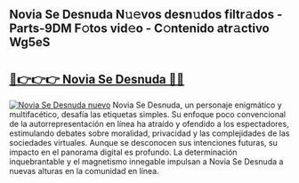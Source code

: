 ## Novia Se Desnuda N𝚞𝚎vos desn𝚞dos filtr𝚊dos - Parts-9DM F𝚘tos vid𝚎o - C𝚘ntenido atr𝚊ctivo Wg5eS

# <h2><a href="http://mb7dx4h.tromn.icu/?c=Novia+Se+Desnuda">🔗👉👉👉 Novia Se Desnuda 🔗🔗</a></h2>

[![Novia Se Desnuda nuevo](https://i.imgur.com/pEAQMta.gif)](http://mb7dx4h.tromn.icu/?c=Novia+Se+Desnuda)
Novia Se Desnuda, un personaje enigmático y multifacético, desafía las etiquetas simples. Su enfoque poco convencional de la autorrepresentación en línea ha atraído y ofendido a los espectadores, estimulando debates sobre moralidad, privacidad y las complejidades de las sociedades virtuales. Aunque se desconocen sus intenciones futuras, su impacto en el panorama digital es profundo. La determinación inquebrantable y el magnetismo innegable impulsan a Novia Se Desnuda a nuevas alturas en la comunidad en línea.
